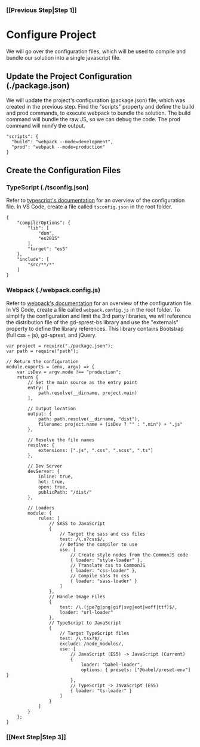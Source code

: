 ### [[Previous Step|Step 1]]

# Configure Project

We will go over the configuration files, which will be used to compile and bundle our solution into a single javascript file.

## Update the Project Configuration (./package.json)

We will update the project's configuration (package.json) file, which was created in the previous step. Find the "scripts" property and define the build and prod commands, to execute webpack to bundle the solution. The build command will bundle the raw JS, so we can debug the code. The prod command will minify the output.

```
"scripts": {
  "build": "webpack --mode=development",
  "prod": "webpack --mode=production"
}
```

## Create the Configuration Files

### TypeScript (./tsconfig.json)

Refer to [typescript's documentation](https://www.typescriptlang.org/docs/handbook/tsconfig-json.html) for an overview of the configuration file. In VS Code, create a file called ```tsconfig.json``` in the root folder.

```
{
    "compilerOptions": {
        "lib": [
            "dom",
            "es2015"
        ],
        "target": "es5"
    },
    "include": [
        "src/**/*"
    ]
}
```

### Webpack (./webpack.config.js)

Refer to [webpack's documentation](https://webpack.js.org/configuration/) for an overview of the configuration file. In VS Code, create a file called ```webpack.config.js``` in the root folder. To simplify the configuration and limit the 3rd party libraries, we will reference the distribution file of the gd-sprest-bs library and use the "externals" property to define the library references. This library contains Bootstrap (full css + js), gd-sprest, and jQuery.

```
var project = require("./package.json");
var path = require("path");

// Return the configuration
module.exports = (env, argv) => {
    var isDev = argv.mode !== "production";
    return {
        // Set the main source as the entry point
        entry: [
            path.resolve(__dirname, project.main)
        ],

        // Output location
        output: {
            path: path.resolve(__dirname, "dist"),
            filename: project.name + (isDev ? "" : ".min") + ".js"
        },

        // Resolve the file names
        resolve: {
            extensions: [".js", ".css", ".scss", ".ts"]
        },

        // Dev Server
        devServer: {
            inline: true,
            hot: true,
            open: true,
            publicPath: "/dist/"
        },

        // Loaders
        module: {
            rules: [
                // SASS to JavaScript
                {
                    // Target the sass and css files
                    test: /\.s?css$/,
                    // Define the compiler to use
                    use: [
                        // Create style nodes from the CommonJS code
                        { loader: "style-loader" },
                        // Translate css to CommonJS
                        { loader: "css-loader" },
                        // Compile sass to css
                        { loader: "sass-loader" }
                    ]
                },
                // Handle Image Files
                {
                    test: /\.(jpe?g|png|gif|svg|eot|woff|ttf)$/,
                    loader: "url-loader"
                },
                // TypeScript to JavaScript
                {
                    // Target TypeScript files
                    test: /\.tsx?$/,
                    exclude: /node_modules/,
                    use: [
                        // JavaScript (ES5) -> JavaScript (Current)
                        {
                            loader: "babel-loader",
                            options: { presets: ["@babel/preset-env"] }
                        },
                        // TypeScript -> JavaScript (ES5)
                        { loader: "ts-loader" }
                    ]
                }
            ]
        }
    };
}
```

### [[Next Step|Step 3]]